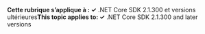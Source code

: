 <span data-ttu-id="4d053-101">**Cette rubrique s’applique à : ✓** .NET Core SDK 2.1.300 et versions ultérieures</span><span class="sxs-lookup"><span data-stu-id="4d053-101">**This topic applies to: ✓** .NET Core SDK 2.1.300 and later versions</span></span>
